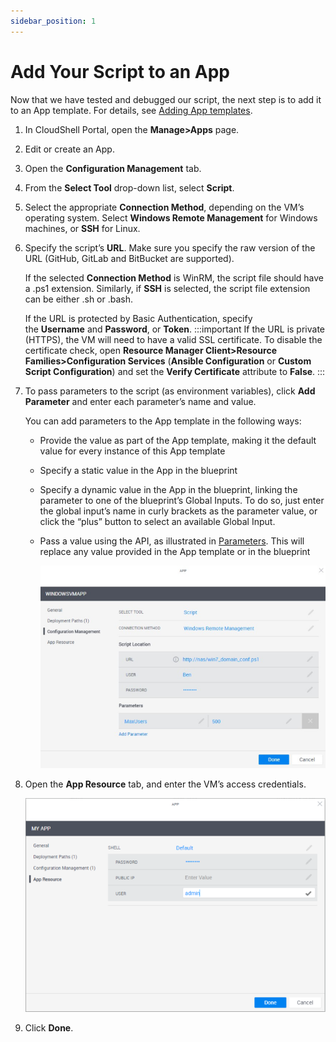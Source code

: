 ```yaml
---
sidebar_position: 1
---
```


# Add Your Script to an App

Now that we have tested and debugged our script, the next step is to add it to an App template. For details, see [Adding App templates](../../../admin/cloudshell-manage-dashboard/manage-app-templates/index.md#adding-app-templates).

1. In CloudShell Portal, open the **Manage>Apps** page.
    
2. Edit or create an App.
    
3. Open the **Configuration Management** tab.
    
4. From the **Select Tool** drop-down list, select **Script**.
    
5. Select the appropriate **Connection Method**, depending on the VM’s operating system. Select **Windows Remote Management** for Windows machines, or **SSH** for Linux.
    
6. Specify the script’s **URL**. Make sure you specify the raw version of the URL (GitHub, GitLab and BitBucket are supported).
    
    If the selected **Connection Method** is WinRM, the script file should have a .ps1 extension. Similarly, if **SSH** is selected, the script file extension can be either .sh or .bash.
    
    If the URL is protected by Basic Authentication, specify the **Username** and **Password**, or **Token**.
    :::important
    If the URL is private (HTTPS), the VM will need to have a valid SSL certificate. To disable the certificate check, open **Resource Manager Client>Resource Families>Configuration Services** (**Ansible Configuration** or **Custom Script Configuration**) and set the **Verify Certificate** attribute to **False**.
    :::
7. To pass parameters to the script (as environment variables), click **Add Parameter** and enter each parameter’s name and value.
    
    You can add parameters to the App template in the following ways:
    
    - Provide the value as part of the App template, making it the default value for every instance of this App template
        
    - Specify a static value in the App in the blueprint
        
    - Specify a dynamic value in the App in the blueprint, linking the parameter to one of the blueprint’s Global Inputs. To do so, just enter the global input’s name in curly brackets as the parameter value, or click the “plus” button to select an available Global Input.
        
    - Pass a value using the API, as illustrated in [Parameters](../custom-script-dev-for-apps/index.md#parameters). This will replace any value provided in the App template or in the blueprint
        
        ![Discovery Dialog](/Images/Devguide-configuration-management/Config-manage-Adding-Your_4_624x444.png)
        

8. Open the **App Resource** tab, and enter the VM’s access credentials.
    
    ![Discovery Dialog](/Images/Devguide-configuration-management/Config-manage-Adding-Your_5_624x444.png)
    
9. Click **Done**.
